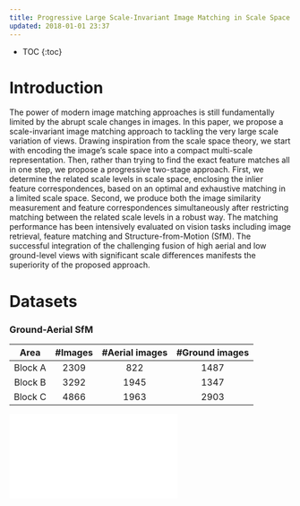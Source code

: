 ```yaml
---
title: Progressive Large Scale-Invariant Image Matching in Scale Space
updated: 2018-01-01 23:37
---
```


* TOC
{:toc}

# Introduction

The power of modern image matching approaches is still fundamentally limited by the abrupt scale changes in images. In this paper, we propose a scale-invariant image matching approach to tackling the very large scale variation of views. Drawing inspiration from the scale space theory, we start with encoding the image’s scale space into a compact multi-scale representation. Then, rather than trying to find the exact feature matches all in one step, we propose a progressive two-stage approach. First, we determine the related scale levels in scale space, enclosing the inlier feature correspondences, based on an optimal and exhaustive matching in a limited scale space. Second, we produce both the image similarity measurement and feature correspondences simultaneously after restricting matching between the related scale levels in a robust way. The matching performance has been intensively evaluated on vision tasks including image retrieval, feature matching and Structure-from-Motion (SfM). The successful integration of the challenging fusion of high aerial and low ground-level views with significant scale differences manifests the superiority of the proposed approach.

# Datasets

### Ground-Aerial SfM

| Area | #Images | #Aerial images | #Ground images |
|:----:|:-------:|:--------------:|:--------------:|
| Block A | 2309 | 822 | 1487 |
| Block B | 3292 | 1945| 1347 |
| Block C | 4866 | 1963| 2903 |

![]({{site.baseurl}}/images/HKUST.pdf)
